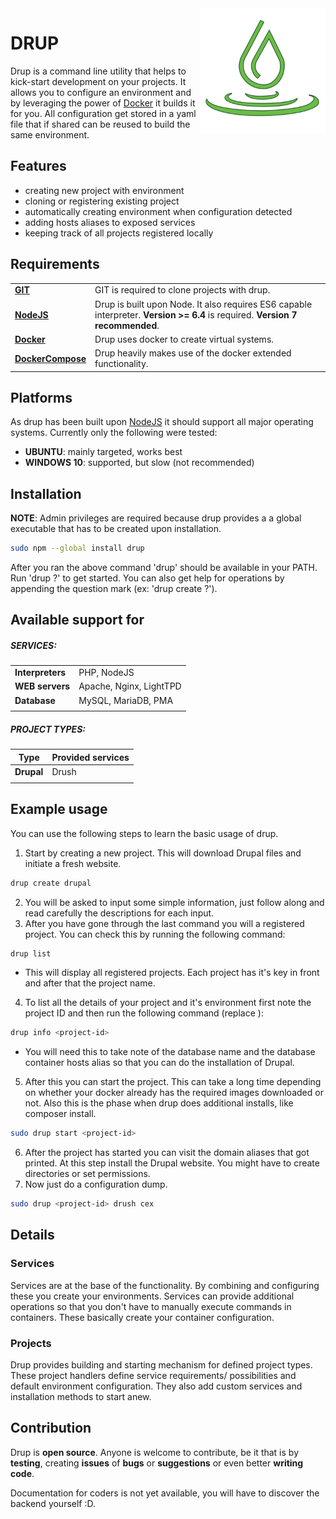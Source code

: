 <img src="./misc/drup_logo.png" align="right" alt="Drup logo" width="200"/>

# DRUP
Drup is a command line utility that helps to kick-start development 
on your projects. It allows you to configure an environment and by 
leveraging the power of [Docker](https://www.docker.com/) it builds
it for you. All configuration get stored in a yaml file that if
shared can be reused to build the same environment.

## Features
- creating new project with environment
- cloning or registering existing project
- automatically creating environment when configuration detected
- adding hosts aliases to exposed services
- keeping track of all projects registered locally

## Requirements
| | |
|------------------|--------------------------|
|[**GIT**](https://git-scm.com/downloads) | GIT is required to clone projects with drup.
|[**NodeJS**](https://nodejs.org/en/) | Drup is built upon Node. It also requires ES6 capable interpreter. **Version >= 6.4** is required. **Version 7 recommended**.
|[**Docker**](https://docs.docker.com/engine/installation/) | Drup uses docker to create virtual systems.
|[**DockerCompose**](https://docs.docker.com/compose/install/) | Drup heavily makes use of the docker extended functionality.

## Platforms
As drup has been built upon [NodeJS](https://en.wikipedia.org/wiki/Node.js)
it should support all major operating systems. Currently only the following
were tested:
- **UBUNTU**: mainly targeted, works best
- **WINDOWS 10**: supported, but slow (not recommended)

## Installation
**NOTE**: Admin privileges are required because drup provides a 
a global executable that has to be created upon installation.
```bash
sudo npm --global install drup
```
After you ran the above command 'drup' should be available in your PATH.
Run 'drup ?' to get started. You can also get help for operations by
appending the question mark (ex: 'drup create ?').

## Available support for
##### SERVICES: 
| | |
|------------------|--------------------------|
| **Interpreters** | PHP, NodeJS              |
| **WEB servers**  | Apache, Nginx, LightTPD  |
| **Database**     | MySQL, MariaDB, PMA      |
|                  |                          |

##### PROJECT TYPES:
| Type | Provided services |
|--------------|--------------------------|
| **Drupal**   |  Drush                   |
|              |                          |

## Example usage
You can use the following steps to learn the basic usage of drup.
1. Start by creating a new project. This will download Drupal files
and initiate a fresh website.
```bash
drup create drupal 
```
2. You will be asked to input some simple information, just follow
along and read carefully the descriptions for each input.
3. After you have gone through the last command you will a registered
project. You can check this by running the following command:
```bash
drup list
```
- This will display all registered projects. Each project has it's
key in front and after that the project name.
4. To list all the details of your project and it's environment first
 note the project ID and then run the following command (replace 
 <project-id>):
```bash
drup info <project-id>
```
- You will need this to take note of the database name and the
database container hosts alias so that you can do the installation
of Drupal.
5. After this you can start the project. This can take a long time
depending on whether your docker already has the required images
downloaded or not. Also this is the phase when drup does additional
installs, like composer install.
```bash
sudo drup start <project-id>
```
6. After the project has started you can visit the domain aliases
that got printed. At this step install the Drupal website. You might
have to create directories or set permissions.
7. Now just do a configuration dump.
```bash
sudo drup <project-id> drush cex
```

## Details

### Services
Services are at the base of the functionality. By combining and 
configuring these you create your environments. Services can provide
additional operations so that you don't have to manually execute
commands in containers. These basically create your container
configuration.

### Projects
Drup provides building and starting mechanism for defined project 
types. These project handlers define service requirements/
possibilities and default environment configuration. They also 
add custom services and installation methods to start anew. 

## Contribution
Drup is **open source**.
Anyone is welcome to contribute, be it that is by **testing**, 
creating **issues** of **bugs** or **suggestions** or even better 
**writing code**.

Documentation for coders is not yet available, you will have to
discover the backend yourself :D.